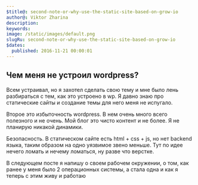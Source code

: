 ```yaml
---
$title@: second-note-or-why-use-the-static-site-based-on-grow-io
author@: Viktor Zharina
description: 
keywords: 
image: /static/images/default.png
slugRu: second-note-or-why-use-the-static-site-based-on-grow-io
$dates:
  published: 2016-11-21 00:00:01
---
```

## Чем меня не устроил wordpress?
Всем устраивал, но я захотел сделать свою тему и мне было лень разбираться с тем, как это устроено в wp. Я давно знаю про статические сайты и создание темы для него  меня не испугало.

Второе это избыточность wordpress. В нем очень много всего полезного и не очень. Мой блог это чисто контент и не более. Я не планирую никакой динамики.

Безопасность. В статическом сайте есть html + css + js, но нет backend языка, таким образом на одно уязвимое звено меньше. Тут по идее нечего ломать и нечему ломаться, ну разве что верстке.

В следующем посте я напишу о своем рабочем окружении, о том, как ранее у меня было 2 операционных системы, а стала одна и как я теперь с этим живу и работаю